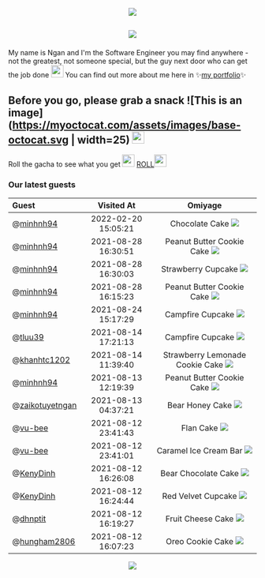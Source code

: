 <p align="center"><img src="https://ntuyetngan.com/public/github/readme-start.png">

## <p align="center"><img src="https://ntuyetngan.com/public/github/readme-greeting.png" align="center">

My name is Ngan and I'm the Software Engineer you may find anywhere - not the greatest, not someone special, but the guy next door who can get the job done <img src="https://emojis.slackmojis.com/emojis/images/1597609912/10174/wfh_parrot.gif" width="25px">
You can find out more about me here in ✨<a href="https://ntuyetngan.com/" target="_blank">my portfolio</a>✨

## Before you go, please grab a snack ![This is an image](https://myoctocat.com/assets/images/base-octocat.svg | width=25) <img src="https://emojis.slackmojis.com/emojis/images/1613285697/12806/meow_attention.png" width="25px">
Roll the gacha to see what you get <img src="https://emojis.slackmojis.com/emojis/images/1643514525/5197/party_blob.gif" width="25px"> [<a href="https://github.com/ngantn1994/ngantn1994/issues/new?title=roll&template=feature_request.md">ROLL</a>](https://github.com/ngantn1994/ngantn1994/issues/new?title=roll&template=feature_request.md)<img src="https://emojis.slackmojis.com/emojis/images/1643514525/5197/party_blob.gif" width="25px">

### Our latest guests

| Guest | Visited At | Omiyage |
| :--- | :---: | :---: |
| @<a href="https://github.com/minhnh94">minhnh94</a> | 2022-02-20 15:05:21 | Chocolate Cake <img src="https://ntuyetngan.com/public/github/omiyage/0/32/17.png"> |
| @<a href="https://github.com/minhnh94">minhnh94</a> | 2021-08-28 16:30:51 | Peanut Butter Cookie Cake <img src="https://ntuyetngan.com/public/github/omiyage/0/32/27.png"> |
| @<a href="https://github.com/minhnh94">minhnh94</a> | 2021-08-28 16:30:03 | Strawberry Cupcake <img src="https://ntuyetngan.com/public/github/omiyage/0/32/11.png"> |
| @<a href="https://github.com/minhnh94">minhnh94</a> | 2021-08-28 16:15:23 | Peanut Butter Cookie Cake <img src="https://ntuyetngan.com/public/github/omiyage/0/32/27.png"> |
| @<a href="https://github.com/minhnh94">minhnh94</a> | 2021-08-24 15:17:29 | Campfire Cupcake <img src="https://ntuyetngan.com/public/github/omiyage/0/32/9.png"> |
| @<a href="https://github.com/tluu39">tluu39</a> | 2021-08-14 17:21:13 | Campfire Cupcake <img src="https://ntuyetngan.com/public/github/omiyage/0/32/9.png"> |
| @<a href="https://github.com/khanhtc1202">khanhtc1202</a> | 2021-08-14 11:39:40 | Strawberry Lemonade Cookie Cake <img src="https://ntuyetngan.com/public/github/omiyage/0/32/28.png"> |
| @<a href="https://github.com/minhnh94">minhnh94</a> | 2021-08-13 12:19:39 | Peanut Butter Cookie Cake <img src="https://ntuyetngan.com/public/github/omiyage/0/32/27.png"> |
| @<a href="https://github.com/zaikotuyetngan">zaikotuyetngan</a> | 2021-08-13 04:37:21 | Bear Honey Cake <img src="https://ntuyetngan.com/public/github/omiyage/0/32/1.png"> |
| @<a href="https://github.com/vu-bee">vu-bee</a> | 2021-08-12 23:41:43 | Flan Cake <img src="https://ntuyetngan.com/public/github/omiyage/0/32/22.png"> |
| @<a href="https://github.com/vu-bee">vu-bee</a> | 2021-08-12 23:41:01 | Caramel Ice Cream Bar <img src="https://ntuyetngan.com/public/github/omiyage/0/32/13.png"> |
| @<a href="https://github.com/KenyDinh">KenyDinh</a> | 2021-08-12 16:26:08 | Bear Chocolate Cake <img src="https://ntuyetngan.com/public/github/omiyage/0/32/0.png"> |
| @<a href="https://github.com/KenyDinh">KenyDinh</a> | 2021-08-12 16:24:44 | Red Velvet Cupcake <img src="https://ntuyetngan.com/public/github/omiyage/0/32/12.png"> |
| @<a href="https://github.com/dhnptit">dhnptit</a> | 2021-08-12 16:19:27 | Fruit Cheese Cake <img src="https://ntuyetngan.com/public/github/omiyage/0/32/15.png"> |
| @<a href="https://github.com/hungham2806">hungham2806</a> | 2021-08-12 16:07:23 | Oreo Cookie Cake <img src="https://ntuyetngan.com/public/github/omiyage/0/32/26.png"> |
<p align="center"><img src="https://ntuyetngan.com/public/github/readme-deco.png">

